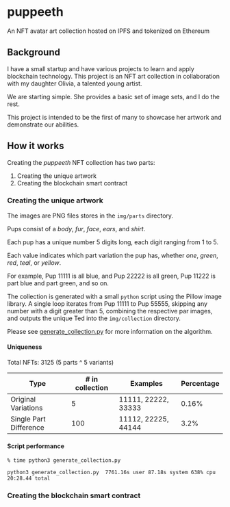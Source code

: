# puppeeth
An NFT avatar art collection hosted on IPFS and tokenized on Ethereum

## Background

I have a small startup and have various projects to learn and apply blockchain technology. This project is an NFT art collection in collaboration with my daughter Olivia, a talented young artist.

We are starting simple. She provides a basic set of image sets, and I do the rest.

This project is intended to be the first of many to showcase her artwork and demonstrate our abilities.

## How it works

Creating the _puppeeth_ NFT collection has two parts:

1. Creating the unique artwork
2. Creating the blockchain smart contract

### Creating the unique artwork

The images are PNG files stores in the `img/parts` directory.

Pups consist of a _body_, _fur_, _face_, _ears_, and _shirt_.

Each pup has a unique number 5 digits long, each digit ranging from 1 to 5.

Each value indicates which part variation the pup has, whether _one_, _green_, _red_, _teal_, or _yellow_.

For example, Pup 11111 is all blue, and Pup 22222 is all green, Pup 11222 is part blue and part green, and so on.

The collection is generated with a small `python` script using the Pillow image library. A single loop iterates from Pup 11111 to Pup 55555, skipping any number with a digit greater than 5, combining the respective par images, and outputs the unique Ted into the `img/collection` directory.

Please see [generate_collection.py](generate_collection.py) for more information on the algorithm.

#### Uniqueness

Total NFTs: 3125 (5 parts ^ 5 variants)

| Type | # in collection | Examples | Percentage |
| --- | --- | --- | --- |
| Original Variations | 5 | 11111, 22222, 33333 | 0.16% |
| Single Part Difference | 100 | 11112, 22225, 44144 | 3.2% |

#### Script performance

```
% time python3 generate_collection.py

python3 generate_collection.py  7761.16s user 87.18s system 638% cpu 20:28.44 total
```

### Creating the blockchain smart contract

